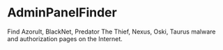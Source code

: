 # AdminPanelFinder
Find Azorult, BlackNet, Predator The Thief, Nexus, Oski, Taurus malware and authorization pages on the Internet.
